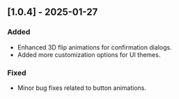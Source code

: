 ## [1.0.4] - 2025-01-27

### Added

- Enhanced 3D flip animations for confirmation dialogs.
- Added more customization options for UI themes.

### Fixed

- Minor bug fixes related to button animations.

